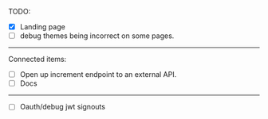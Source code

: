 TODO:

- [x] Landing page
- [ ] debug themes being incorrect on some pages.
________________________________
Connected items:
- [ ] Open up increment endpoint to an external API.
- [ ] Docs
________________________________

- [ ] Oauth/debug jwt signouts

